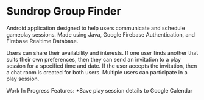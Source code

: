 # Sundrop Group Finder
Android application designed to help users communicate and schedule gameplay sessions. Made using Java, Google Firebase Authentication, and Firebase Realtime Database.

Users can share their availability and interests. If one user finds another that suits their own preferences, then they can send an invitation to a play session for a specified time and date. If the user accepts the invitation, then a chat room is created for both users. Multiple users can participate in a play session.

Work In Progress Features:
*Save play session details to Google Calendar  
  
